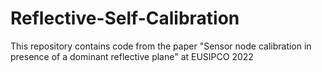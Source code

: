 # Reflective-Self-Calibration

This repository contains code from the paper "Sensor node calibration in presence of a dominant reflective plane" at EUSIPCO 2022
